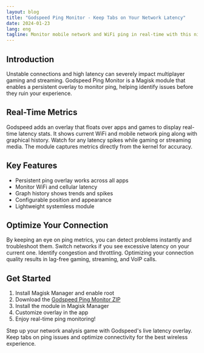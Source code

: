 ```yaml
---
layout: blog
title: "Godspeed Ping Monitor - Keep Tabs on Your Network Latency"
date: 2024-01-23
lang: eng
tagline: Monitor mobile network and WiFi ping in real-time with this nifty Magisk module.
---
```


## Introduction

Unstable connections and high latency can severely impact multiplayer gaming and streaming. Godspeed Ping Monitor is a Magisk module that enables a persistent overlay to monitor ping, helping identify issues before they ruin your experience.

## Real-Time Metrics 

Godspeed adds an overlay that floats over apps and games to display real-time latency stats. It shows current WiFi and mobile network ping along with graphical history. Watch for any latency spikes while gaming or streaming media. The module captures metrics directly from the kernel for accuracy.

## Key Features

- Persistent ping overlay works across all apps
- Monitor WiFi and cellular latency  
- Graph history shows trends and spikes
- Configurable position and appearance
- Lightweight systemless module

## Optimize Your Connection

By keeping an eye on ping metrics, you can detect problems instantly and troubleshoot them. Switch networks if you see excessive latency on your current one. Identify congestion and throttling. Optimizing your connection quality results in lag-free gaming, streaming, and VoIP calls.

## Get Started

1. Install Magisk Manager and enable root 
2. Download the [Godspeed Ping Monitor ZIP](https://shrinkfly.com/kwOBj)
3. Install the module in Magisk Manager
4. Customize overlay in the app
5. Enjoy real-time ping monitoring!

Step up your network analysis game with Godspeed's live latency overlay. Keep tabs on ping issues and optimize connectivity for the best wireless experience.
